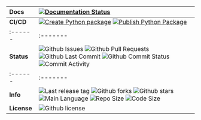 

| **Docs** | [![Documentation Status](https://readthedocs.org/projects/qc2champ/badge/?version=latest)](https://qc2champ.readthedocs.io/en/latest/?badge=latest) |
| :------ | :------- |
| **CI/CD** | [![Create Python package](https://github.com/neelravi/qc2champ/actions/workflows/python-package.yml/badge.svg)](https://github.com/neelravi/qc2champ/actions/workflows/python-package.yml) [![Publish Python Package](https://github.com/neelravi/qc2champ/actions/workflows/python-publish.yml/badge.svg)](https://github.com/neelravi/qc2champ/actions/workflows/python-publish.yml) |
| :------ | :------- |
| **Status** | ![Github Issues](https://img.shields.io/github/issues/neelravi/qc2champ) ![Github Pull Requests](https://img.shields.io/github/issues-pr/neelravi/qc2champ) ![Github Last Commit](https://img.shields.io/github/last-commit/neelravi/qc2champ) ![Github Commit Status](https://img.shields.io/github/commit-status/neelravi/qc2champ/minimal/17440cdde4fea69ee3136256e82fabf94304c967) ![Commit Activity](https://img.shields.io/github/commit-activity/w/neelravi/qc2champ) |
| :------ | :------- |
| **Info**   | ![Last release tag](https://img.shields.io/github/v/tag/neelravi/qc2champ) ![Github forks](https://img.shields.io/github/forks/neelravi/qc2champ) ![Github stars](https://img.shields.io/github/stars/neelravi/qc2champ)  ![Main Language](https://img.shields.io/github/languages/top/neelravi/qc2champ)  ![Repo Size](https://img.shields.io/github/repo-size/neelravi/qc2champ) ![Code Size](https://img.shields.io/github/languages/code-size/neelravi/qc2champ)|
| **License** | ![Github license](https://img.shields.io/github/license/neelravi/qc2champ)|